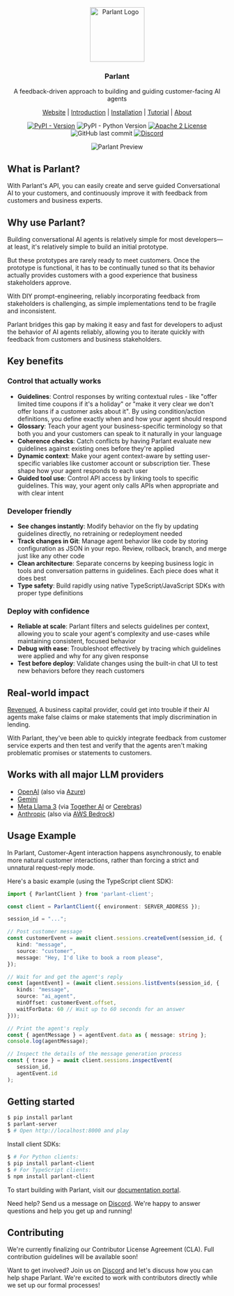 
<div align="center">
<img alt="Parlant Logo" src="https://github.com/emcie-co/parlant/blob/70757094103f6cc50e311edaeb0729e960fbcb56/logo.png" width="125" />
  <h3>Parlant</h3>
  <p>A feedback-driven approach to building and guiding customer-facing AI agents</p>
  <p>
    <a href="https://www.parlant.io/" target="_blank">Website</a> |
    <a href="https://www.parlant.io/docs/quickstart/introduction" target="_blank">Introduction</a> |
    <a href="https://www.parlant.io/docs/quickstart/installation" target="_blank">Installation</a> |
    <a href="https://www.parlant.io/docs/tutorial/getting_started/overview" target="_blank">Tutorial</a> |
    <a href="https://www.parlant.io/docs/about" target="_blank">About</a>
  </p>
  <p>
    <a href="https://pypi.org/project/parlant/" alt="Parlant on PyPi"><img alt="PyPI - Version" src="https://img.shields.io/pypi/v/parlant"></a>
    <img alt="PyPI - Python Version" src="https://img.shields.io/pypi/pyversions/parlant">
    <a href="https://opensource.org/licenses/Apache-2.0"><img alt="Apache 2 License" src="https://img.shields.io/badge/license-Apache%202.0-blue.svg" /></a>
    <img alt="GitHub last commit" src="https://img.shields.io/github/last-commit/emcie-co/parlant">
    <a href="https://discord.gg/QXKvkqph"><img alt="Discord" src="https://img.shields.io/discord/1312378700993663007?style=flat&logo=discord&logoColor=white&label=discord">
</a>
  </p>
  <img alt="Parlant Preview" src="https://github.com/emcie-co/parlant/blob/02c0e11116e03f3622077436ce9d61811bceb519/preview.gif" />
</div>

## What is Parlant?
With Parlant's API, you can easily create and serve guided Conversational AI to your customers, and continuously improve it with feedback from customers and business experts.

## Why use Parlant?
Building conversational AI agents is relatively simple for most developers—at least, it's relatively simple to build an initial prototype.

But these prototypes are rarely ready to meet customers. Once the prototype is functional, it has to be continually tuned so that its behavior actually provides customers with a good experience that business stakeholders approve.

With DIY prompt-engineering, reliably incorporating feedback from stakeholders is challenging, as simple implementations tend to be fragile and inconsistent.

Parlant bridges this gap by making it easy and fast for developers to adjust the behavior of AI agents reliably, allowing you to iterate quickly with feedback from customers and business stakeholders.

## Key benefits

### Control that actually works
* **Guidelines**: Control responses by writing contextual rules - like "offer limited time coupons if it's a holiday" or "make it very clear we don't offer loans if a customer asks about it". By using condition/action definitions, you define exactly when and how your agent should respond
* **Glossary**: Teach your agent your business-specific terminology so that both you and your customers can speak to it naturally in your language
* **Coherence checks**: Catch conflicts by having Parlant evaluate new guidelines against existing ones before they're applied
* **Dynamic context**: Make your agent context-aware by setting user-specific variables like customer account or subscription tier. These shape how your agent responds to each user
* **Guided tool use**: Control API access by linking tools to specific guidelines. This way, your agent only calls APIs when appropriate and with clear intent

### Developer friendly
* **See changes instantly**: Modify behavior on the fly by updating guidelines directly, no retraining or redeployment needed
* **Track changes in Git**: Manage agent behavior like code by storing configuration as JSON in your repo. Review, rollback, branch, and merge just like any other code
* **Clean architecture**: Separate concerns by keeping business logic in tools and conversation patterns in guidelines. Each piece does what it does best
* **Type safety**: Build rapidly using native TypeScript/JavaScript SDKs with proper type definitions

### Deploy with confidence
* **Reliable at scale**: Parlant filters and selects guidelines per context, allowing you to scale your agent's complexity and use-cases while maintaining consistent, focused behavior
* **Debug with ease**: Troubleshoot effectively by tracing which guidelines were applied and why for any given response
* **Test before deploy**: Validate changes using the built-in chat UI to test new behaviors before they reach customers

## Real-world impact

[Revenued](https://www.revenued.com), A business capital provider, could get into trouble if their AI agents make false claims or make statements that imply discrimination in lending.

With Parlant, they've been able to quickly integrate feedback from customer service experts and then test and verify that the agents aren't making problematic promises or statements to customers.

## Works with all major LLM providers
- [OpenAI](https://platform.openai.com/docs/overview) (also via [Azure](https://learn.microsoft.com/en-us/azure/ai-services/openai/))
- [Gemini](https://ai.google.dev/)
- [Meta Llama 3](https://www.llama.com/) (via [Together AI](https://www.together.ai/) or [Cerebras](https://cerebras.ai/))
- [Anthropic](https://www.anthropic.com/api) (also via [AWS Bedrock](https://aws.amazon.com/bedrock/))

## Usage Example
In Parlant, Customer-Agent interaction happens asynchronously, to enable more natural customer interactions, rather than forcing a strict and unnatural request-reply mode.

Here's a basic example (using the TypeScript client SDK):

```typescript
import { ParlantClient } from 'parlant-client';

const client = ParlantClient({ environment: SERVER_ADDRESS });

session_id = "...";

// Post customer message
const customerEvent = await client.sessions.createEvent(session_id, {
   kind: "message",
   source: "customer",
   message: "Hey, I'd like to book a room please",
});

// Wait for and get the agent's reply
const [agentEvent] = (await client.sessions.listEvents(session_id, {
   kinds: "message",
   source: "ai_agent",
   minOffset: customerEvent.offset,
   waitForData: 60 // Wait up to 60 seconds for an answer
}));

// Print the agent's reply
const { agentMessage } = agentEvent.data as { message: string };
console.log(agentMessage);

// Inspect the details of the message generation process
const { trace } = await client.sessions.inspectEvent(
   session_id,
   agentEvent.id
);
```

## Getting started
```bash
$ pip install parlant
$ parlant-server
$ # Open http://localhost:8000 and play
```

Install client SDKs:
```bash
$ # For Python clients:
$ pip install parlant-client
$ # For TypeScript clients:
$ npm install parlant-client
```

To start building with Parlant, visit our [documentation portal](https://parlant.io/quickstart/installation).

Need help? Send us a message on [Discord](https://discord.gg/QXKvkqph). We're happy to answer questions and help you get up and running!

## Contributing
We're currently finalizing our Contributor License Agreement (CLA). Full contribution guidelines will be available soon! 

Want to get involved? Join us on [Discord](https://discord.gg/QXKvkqph) and let's discuss how you can help shape Parlant. We're excited to work with contributors directly while we set up our formal processes!
